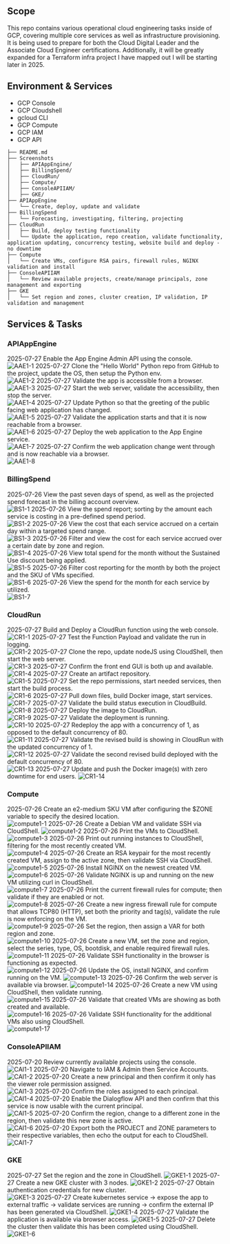 ## Scope
This repo contains various operational cloud engineering tasks inside of GCP, covering multiple core services as well as infrastructure provisioning. It is being used to prepare for both the Cloud Digital Leader and the Associate Cloud Engineer certifications. Additionally, it will be greatly expanded for a Terraform infra project I have mapped out I will be starting later in 2025.

## Environment & Services
- GCP Console
- GCP Cloudshell 
- gcloud CLI
- GCP Compute
- GCP IAM
- GCP API

```
├── README.md
├── Screenshots
│   ├── APIAppEngine/
│   ├── BillingSpend/
│   ├── CloudRun/
│   ├── Compute/
│   ├── ConsoleAPIIAM/
│   ├── GKE/
├── APIAppEngine
│   └── Create, deploy, update and validate
├── BillingSpend
│   └── Forecasting, investigating, filtering, projecting
├── CloudRun
│   ├── Build, deploy testing functionality
│   └── Update the application, repo creation, validate functionality, application updating, concurrency testing, website build and deploy - no downtime
├── Compute
│   └── Create VMs, configure RSA pairs, firewall rules, NGINX validation and install
├── ConsoleAPIIAM
│   └── Review available projects, create/manage principals, zone management and exporting
├── GKE
│   └── Set region and zones, cluster creation, IP validation, IP validation and management
```

## Services & Tasks

### APIAppEngine 
2025-07-27 Enable the App Engine Admin API using the console.   
![AAE1-1](APIAppEngine/AAE1-1.png)
2025-07-27 Clone the "Hello World" Python repo from GitHub to the project, update the OS, then setup the Python env.    
![AAE1-2](APIAppEngine/AAE1-2.png)
2025-07-27 Validate the app is accessible from a browser.   
![AAE1-3](APIAppEngine/AAE1-3.png)
2025-07-27 Start the web server, validate the accessibility, then stop the server.    
![AAE1-4](APIAppEngine/AAE1-4.png)
2025-07-27 Update Python so that the greeting of the public facing web application has changed.   
![AAE1-5](APIAppEngine/AAE1-5.png)
2025-07-27 Validate the application starts and that it is now reachable from a browser.   
![AAE1-6](APIAppEngine/AAE1-6.png)
2025-07-27 Deploy the web application to the App Engine service.   
![AAE1-7](APIAppEngine/AAE1-7.png)
2025-07-27 Confirm the web application change went through and is now reachable via a browser.    
![AAE1-8](APIAppEngine/AAE1-8.png)

### BillingSpend
2025-07-26 View the past seven days of spend, as well as the projected spend forecast in the billing account overview.     
![BS1-1](BillingSpend/BS1-1.png)
2025-07-26 View the spend report; sorting by the amount each service is costing in a pre-defined spend period.    
![BS1-2](BillingSpend/BS1-2.png)
2025-07-26 View the cost that each service accrued on a certain day within a targeted spend range.  
![BS1-3](BillingSpend/BS1-3.png)
2025-07-26 Filter and view the cost for each service accrued over a certain date by zone and region.      
![BS1-4](BillingSpend/BS1-4.png)
2025-07-26 View total spend for the month without the Sustained Use discount being applied.  
![BS1-5](BillingSpend/BS1-5.png)
2025-07-26 Filter cost reporting for the month by both the project and the SKU of VMs specified.        
![BS1-6](BillingSpend/BS1-6.png)
2025-07-26 View the spend for the month for each service by utilized.  
![BS1-7](BillingSpend/BS1-7.png)

### CloudRun
2025-07-27 Build and Deploy a CloudRun function using the web console.  
![CR1-1](CloudRun/CR1-1.png)
2025-07-27 Test the Function Payload and validate the run in logging.  
![CR1-2](CloudRun/CR1-2.png)
2025-07-27 Clone the repo, update nodeJS using CloudShell, then start the web server.  
![CR1-3](CloudRun/CR1-3.png)
2025-07-27 Confirm the front end GUI is both up and available.  
![CR1-4](CloudRun/CR1-4.png)
2025-07-27 Create an artifact repository.  
![CR1-5](CloudRun/CR1-5.png)
2025-07-27 Set the repo permissions, start needed services, then start the build process.  
![CR1-6](CloudRun/CR1-6.png)
2025-07-27 Pull down files, build Docker image, start services.  
![CR1-7](CloudRun/CR1-7.png)
2025-07-27 Validate the build status execution in CloudBuild.  
![CR1-8](CloudRun/CR1-8.png)
2025-07-27 Deploy the image to CloudRun.  
![CR1-9](CloudRun/CR1-9.png)
2025-07-27 Validate the deployment is running.  
![CR1-10](CloudRun/CR1-10.png)
2025-07-27 Redeploy the app with a concurrency of 1, as opposed to the default concurrency of 80.  
![CR1-11](CloudRun/CR1-11.png)
2025-07-27 Validate the revised build is showing in CloudRun with the updated concurrency of 1.  
![CR1-12](CloudRun/CR1-12.png)
2025-07-27 Validate the second revised build deployed with the default concurrency of 80.  
![CR1-13](CloudRun/CR1-13.png)
2025-07-27 Update and push the Docker image(s) with zero downtime for end users. 
![CR1-14](CloudRun/CR1-14.png)

### Compute
2025-07-26 Create an e2-medium SKU VM after configuring the $ZONE variable to specify the desired location.  
![compute1-1](Compute/compute1-1.png)
2025-07-26 Create a Debian VM and validate SSH via CloudShell. 
![compute1-2](Compute/compute1-2.png)
2025-07-26 Print the VMs to CloudShell.  
![compute1-3](Compute/compute1-3.png)
2025-07-26 Print out running instances to CloudShell, filtering for the most recently created VM.  
![compute1-4](Compute/compute1-4.png)
2025-07-26 Create an RSA keypair for the most recently created VM, assign to the active zone, then validate SSH via CloudShell.  
![compute1-5](Compute/compute1-5.png)
2025-07-26 Install NGINX on the newest created VM.  
![compute1-6](Compute/compute1-6.png)
2025-07-26 Validate NGINX is up and running on the new VM utilizing curl in CloudShell.  
![compute1-7](Compute/compute1-7.png)
2025-07-26 Print the current firewall rules for compute; then validate if they are enabled or not.  
![compute1-8](Compute/compute1-8.png)
2025-07-26 Create a new ingress firewall rule for compute that allows TCP80 (HTTP), set both the priority and tag(s), validate the rule is now enforcing on the VM.  
![compute1-9](Compute/compute1-9.png)
2025-07-26 Set the region, then assign a VAR for both region and zone.  
![compute1-10](Compute/compute1-10.png)
2025-07-26 Create a new VM, set the zone and region, select the series, type, OS, bootdisk, and enable required firewall rules.  
![compute1-11](Compute/compute1-11.png)
2025-07-26 Validate SSH functionality in the browser is functioning as expected.  
![compute1-12](Compute/compute1-12.png)
2025-07-26 Update the OS, install NGINX, and confirm running on the VM.
![compute1-13](Compute/compute1-13.png)
2025-07-26 Confirm the web server is available via browser.
![compute1-14](Compute/compute1-14.png)
2025-07-26 Create a new VM using CloudShell, then validate running.  
![compute1-15](Compute/compute1-15.png)
2025-07-26 Validate that created VMs are showing as both created and available.  
![compute1-16](Compute/compute1-16.png)
2025-07-26 Validate SSH functionality for the additional VMs also using CloudShell.  
![compute1-17](Compute/compute1-17.png)

### ConsoleAPIIAM
2025-07-20 Review currently available projects using the console.  
![CAI1-1](ConsoleAPIIAM/CAI1-1.png)
2025-07-20 Navigate to IAM & Admin then Service Accounts.  
![CAI1-2](ConsoleAPIIAM/CAI1-2.png)
2025-07-20 Create a new principal and then confirm it only has the viewer role permission assigned.  
![CAI1-3](ConsoleAPIIAM/CAI1-3.png)
2025-07-20 Confirm the roles assigned to each principal.
![CAI1-4](ConsoleAPIIAM/CAI1-4.png)
2025-07-20 Enable the Dialogflow API and then confirm that this service is now usable with the current principal.  
![CAI1-5](ConsoleAPIIAM/CAI1-5.png)
2025-07-20 Confirm the region, change to a different zone in the region, then validate this new zone is active.  
![CAI1-6](ConsoleAPIIAM/CAI1-6.png)
2025-07-20 Export both the PROJECT and ZONE parameters to their respective variables, then echo the output for each to CloudShell.
![CAI1-7](ConsoleAPIIAM/CAI1-7.png)

### GKE 
2025-07-27 Set the region and the zone in CloudShell. 
![GKE1-1](GKE/GKE1-1.png)
2025-07-27 Create a new GKE cluster with 3 nodes.
![GKE1-2](GKE/GKE1-2.png)
2025-07-27 Obtain authentication credentials for new cluster.  
![GKE1-3](GKE/GKE1-3.png)
2025-07-27 Create kubernetes service -> expose the app to external traffic -> validate services are running -> confirm the external IP has been generated via CloudShell. 
![GKE1-4](GKE/GKE1-4.png)
2025-07-27 Validate the application is available via browser access.
![GKE1-5](GKE/GKE1-5.png)
2025-07-27 Delete the cluster then validate this has been completed using CloudShell.  
![GKE1-6](GKE/GKE1-6.png)
